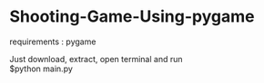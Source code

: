 # Shooting-Game-Using-pygame

requirements :
  pygame
  
  
  Just download, extract, open terminal and run \
  $python main.py
